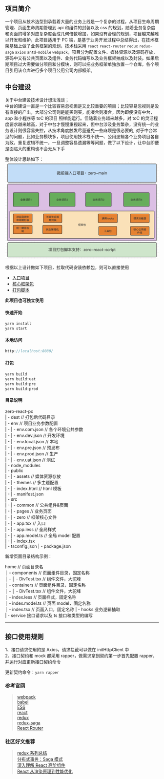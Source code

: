## 项目简介

一个项目从技术选型到承载着大量的业务上线是一个复杂的过程，从项目生命周期管理、页面生命周期管理到 api 和组件的封装以及 css 的规划，随着业务复杂度和页面的增多对应复杂度会成几何倍数增加，如果没有合理的规划，项目越来越难以开发和维护，此项目适用于 PC 端，是基于业务开发过程中总结得出，在技术框架基础上做了业务框架的规划，技术栈采用 `react` `react-router` `redux` `redux-saga` `axios` `antd-mobile` `webpack`，项目分为配置文件、媒体资源以及源码存放，源码中又有公共页面以及组件、业务代码编写以及业务框架抽成以及封装。如果后期项目过大需要做分项目和分模块，则可以把业务框架单独放置一个仓库，各个项目引用该仓库进行多个项目公用公司内部框架。

## 中台建设

关于中台建设技术设计想法浅谈；\
中台的建设一直是一个比较容易忽视但是又比较重要的项目；比较容易忽视则是没有直接的产出，大部分公司则是能买则买，能凑合则凑合，因为即便没有中台，app 和小程序等 toC 的项目
照样能运行。但随着业务越来越多，对 toC 的灵活程度要求越来越高，对于中台才慢慢重视起来，但中台涉及业务繁杂，没有统一的业务设计则很容易失控，从技术角度触发尽量避免一些麻烦是很必要的,
对于中台常见的问题，比如业务模块多，项目使用技术栈不统一、公用逻辑各个业务项目各自为政，重复逻辑不统一，一旦调整容易遗漏等等问题，做了以下设计，让中台即便是面临大的重构也不会无从下手

整体设计思路如下：
![avatar](./doc/zero.png)

根据以上设计做如下项目，拉取代码安装依赖包，则可以直接使用

- [入口项目](https://github.com/jason-gkq/zero-main)
- [核心框架包](https://github.com/jason-gkq/zero-pc)
- [打包脚本](https://github.com/jason-gkq/zero-react-scripts)

**此项目也可独立使用**

#### 快速开始

```shell
yarn install
yarn start
```

#### 本地访问

```js
http://localhost:8080/
```

#### 打包

```shell
yarn build
yarn build:uat
yarn build:pre
yarn build:prod
```

#### 目录说明

zero-react-pc  
| - dest // 打包后代码目录  
| - env // 项目业务参数配置  
| - | - env.com.json // 各个环境公共参数  
| - | - env.dev.json // 开发环境  
| - | - env.local.json // 本地  
| - | - env.pre.json // 预发布  
| - | - env.prod.json // 生产  
| - | - env.uat.json // 测试  
| - node_modules  
| - public  
| - | - assets // 媒体资源存放  
| - | - themes // 多主题配置  
| - | - index.html // html 模板  
| - | - manifest.json  
| - src  
| - | - common // 公共组件&页面  
| - | - pages // 业务页面  
| - | - zero // 框架核心文件  
| - | - app.tsx // 入口  
| - | - app.less // 全局样式  
| - | - app.model.ts // 全局 model 配置  
| - | - index.tsx  
| - tsconfig.json
| - package.json

新增页面目录结构示例：

home // 页面目录名  
│ - components // 页面组件目录，固定名称  
│ - │ - DivTest.tsx // 组件文件，大驼峰  
│ - containers // 页面组件目录，固定名称  
│ - │ - DivTest.tsx // 组件文件，大驼峰  
│ - index.less // 页面样式，固定名称  
│ - index.model.ts // 页面 model，固定名称  
│ - index.tsx // 页面入口，固定名称
| - hooks 业务逻辑抽取  
| - service 接口请求以及 ts 接口和类型的编写

---

## 接口使用规则

1、接口请求使用的是 Axios，请求拦截可以做在 initHttpClient 中  
2、接口契约和 mock 都采用 rapper，做需求拿到契约第一步首先配置 rapper，并运行对应更新接口契约命令

更新契约命令：`yarn rapper`

### 参考官网

> [webpack](https://webpack.docschina.org/concepts/)  
> [babel](https://www.babeljs.cn/docs/options)  
> [ES6](http://es6.ruanyifeng.com/)  
> [react](https://react.docschina.org/docs/getting-started.html)  
> [redux](http://cn.redux.js.org/)  
> [redux-saga](https://redux-saga-in-chinese.js.org/)  
> [React Router](https://react-guide.github.io/react-router-cn/docs/Introduction.html)

### 社区好文推荐

> [redux 系列总结](https://juejin.cn/post/6880011662926364679)  
> [分布式事务：Saga 模式](https://www.jianshu.com/p/e4b662407c66?from=timeline&isappinstalled=0)  
> [深入理解 React 高阶组件](https://www.jianshu.com/p/0aae7d4d9bc1)  
> [React 从渲染原理到性能优化](https://www.cnblogs.com/chaoyuehedy/p/9638848.html)
